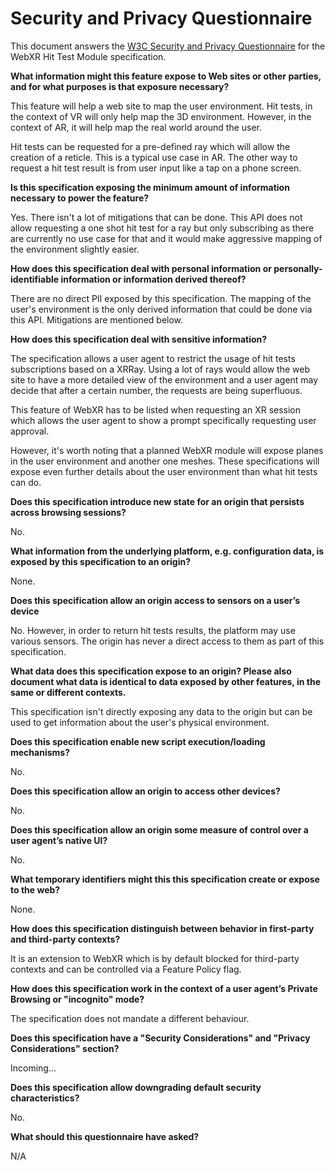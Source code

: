 # Security and Privacy Questionnaire

This document answers the [W3C Security and Privacy
Questionnaire](https://www.w3.org/TR/security-privacy-questionnaire/) for the
WebXR Hit Test Module specification.

**What information might this feature expose to Web sites or other parties,
and for what purposes is that exposure necessary?**

This feature will help a web site to map the user environment. Hit tests, in the
context of VR will only help map the 3D environment. However, in the context of
AR, it will help map the real world around the user.

Hit tests can be requested for a pre-defined ray which will allow the creation
of a reticle. This is a typical use case in AR. The other way to request a hit
test result is from user input like a tap on a phone screen.

**Is this specification exposing the minimum amount of information necessary to
power the feature?**

Yes. There isn't a lot of mitigations that can be done. This API does not allow
requesting a one shot hit test for a ray but only subscribing as there are
currently no use case for that and it would make aggressive mapping of the
environment slightly easier.

**How does this specification deal with personal information or
personally-identifiable information or information derived thereof?**

There are no direct PII exposed by this specification. The mapping of the user's
environment is the only derived information that could be done via this API.
Mitigations are mentioned below.

**How does this specification deal with sensitive information?**

The specification allows a user agent to restrict the usage of hit tests
subscriptions based on a XRRay. Using a lot of rays would allow the web site to
have a more detailed view of the environment and a user agent may decide that
after a certain number, the requests are being superfluous.

This feature of WebXR has to be listed when requesting an XR session which
allows the user agent to show a prompt specifically requesting user approval.

However, it's worth noting that a planned WebXR module will expose planes in the
user environment and another one meshes. These specifications will expose even
further details about the user environment than what hit tests can do.

**Does this specification introduce new state for an origin that persists
across browsing sessions?**

No.

**What information from the underlying platform, e.g. configuration data, is
exposed by this specification to an origin?**

None.

**Does this specification allow an origin access to sensors on a user’s
device**

No. However, in order to return hit tests results, the platform may use various
sensors. The origin has never a direct access to them as part of this
specification.

**What data does this specification expose to an origin? Please also document
what data is identical to data exposed by other features, in the same or
different contexts.**

This specification isn't directly exposing any data to the origin but can be
used to get information about the user's physical environment.

**Does this specification enable new script execution/loading mechanisms?**

No.

**Does this specification allow an origin to access other devices?**

No.

**Does this specification allow an origin some measure of control over a user
agent’s native UI?**

No.

**What temporary identifiers might this this specification create or expose to
the web?**

None.

**How does this specification distinguish between behavior in first-party and
third-party contexts?**

It is an extension to WebXR which is by default blocked for third-party contexts
and can be controlled via a Feature Policy flag.

**How does this specification work in the context of a user agent’s Private
Browsing or "incognito" mode?**

The specification does not mandate a different behaviour.

**Does this specification have a "Security Considerations" and "Privacy
Considerations" section?**

Incoming...

**Does this specification allow downgrading default security characteristics?**

No.

**What should this questionnaire have asked?**

N/A
